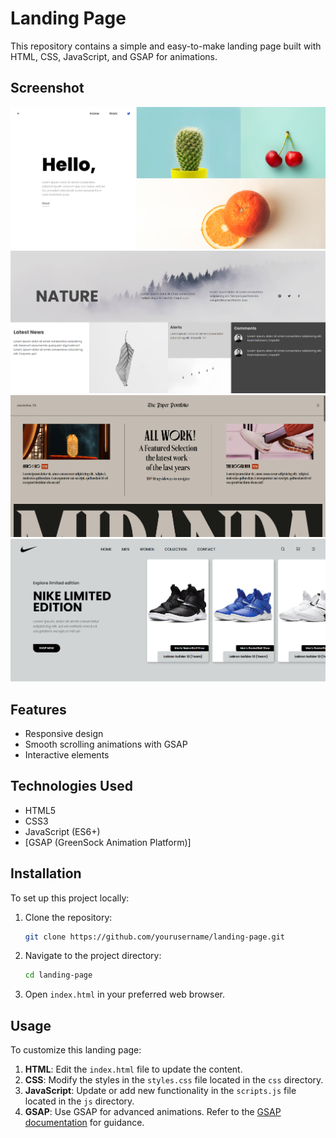 # Landing Page

This repository contains a simple and easy-to-make landing page built with HTML, CSS, JavaScript, and GSAP for animations.

## Screenshot
![Screenshot 1](https://github.com/Mohit-Kucheriya/Landing_Pages_Repo/blob/a6107c665fe0539cfb972e3aa6bf91f4d5dc75a1/Screenshot/1.png)
![Screenshot 2](https://github.com/Mohit-Kucheriya/Landing_Pages_Repo/blob/a6107c665fe0539cfb972e3aa6bf91f4d5dc75a1/Screenshot/2.png)
![Screenshot 3](https://github.com/Mohit-Kucheriya/Landing_Pages_Repo/blob/a6107c665fe0539cfb972e3aa6bf91f4d5dc75a1/Screenshot/3.png)
![Screenshot 4](https://github.com/Mohit-Kucheriya/Landing_Pages_Repo/blob/a6107c665fe0539cfb972e3aa6bf91f4d5dc75a1/Screenshot/4.png)


## Features

- Responsive design
- Smooth scrolling animations with GSAP
- Interactive elements

## Technologies Used

- HTML5
- CSS3
- JavaScript (ES6+)
- [GSAP (GreenSock Animation Platform)]

## Installation

To set up this project locally:

1. Clone the repository:

    ```sh
    git clone https://github.com/yourusername/landing-page.git
    ```

2. Navigate to the project directory:

    ```sh
    cd landing-page
    ```

3. Open `index.html` in your preferred web browser.

## Usage

To customize this landing page:

1. **HTML**: Edit the `index.html` file to update the content.
2. **CSS**: Modify the styles in the `styles.css` file located in the `css` directory.
3. **JavaScript**: Update or add new functionality in the `scripts.js` file located in the `js` directory.
4. **GSAP**: Use GSAP for advanced animations. Refer to the [GSAP documentation](https://greensock.com/docs/) for guidance.
